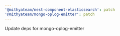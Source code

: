 ```yaml
---
'@mithyateam/nest-component-elasticsearch': patch
'@mithyateam/mongo-oplog-emitter': patch
---
```


Update deps for mongo-oplog-emitter
